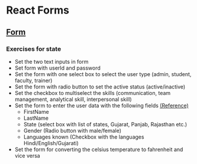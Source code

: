 # React Forms

## [Form](https://codesandbox.io/s/pedantic-cori-4m2ex)
### Exercises for state
* Set the two text inputs in form
* Set form with userId and password
* Set the form with one select box to select the user type (admin, student, faculty, trainer)
* Set the form with radio button to set the active status (active/inactive)
* Set the checkbox to multiselect the skills (communication, team management, analytical skill, interpersonal skill)
* Set the form to enter the user data with the following fields [(Reference)](https://codesandbox.io/s/musing-river-zvd2i) 
    * FirstName
    * LastName
    * State (select box with list of states, Gujarat, Panjab, Rajasthan etc.)
    * Gender (Radio button with male/female)
    * Languages known (Checkbox with the languages Hindi/English/Gujarati)
* Set the form for converting the celsius temperature to fahrenheit and vice versa
